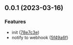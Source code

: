 ## 0.0.1 (2023-03-16)


### Features

* init ([78e7c3e](https://github.com/qq15725/changelog-notify/commit/78e7c3e0a417101908c6fb36a01e93b17fe4300d))
* notify to webhook ([5f49a6f](https://github.com/qq15725/changelog-notify/commit/5f49a6fdbe13672ae32929cfa1b12103202520fa))



